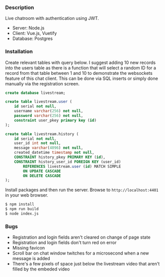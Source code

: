 ### Description

Live chatroom with authentication using JWT.

- Server: Node.js
- Client: Vue.js, Vuetify
- Database: Postgres

### Installation

Create relevant tables with query below. I suggest adding 10 new records into the users table as there is a function that will select a random ID for a record from that table between 1 and 10 to demonstrate the websockets feature of this chat client. This can be done via SQL inserts or simply done manually via the registration screen.

```sql
create database livestream;

create table livestream.user (
	id serial not null,
	username varchar(256) not null,
	password varchar(256) not null,
	constraint user_pkey primary key (id)
);

create table livestream.history (
	id serial not null,
	user_id int not null,
	message varchar(4096) not null,
	created_datetime timestamp not null,
	CONSTRAINT history_pkey PRIMARY KEY (id),
	CONSTRAINT history_user_id FOREIGN KEY (user_id)
        REFERENCES livestream.user (id) MATCH SIMPLE
        ON UPDATE CASCADE
        ON DELETE CASCADE	
);
```
Install packages and then run the server. Browse to ```http://localhost:4401``` in your web browser.

```sh
$ npm install
$ npm run build
$ node index.js
```

### Bugs

- Registration and login fields aren't cleared on change of page state
- Registration and login fields don't turn red on error
- Missing favicon
- Scroll bar on chat window twitches for a microsecond when a new message is added
- There's a few pixels of space just below the livestream video that aren't filled by the embeded video
